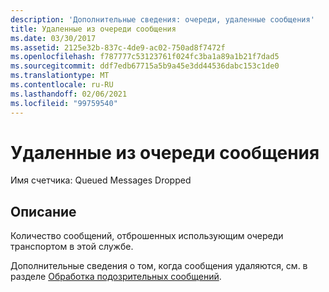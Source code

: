 ```yaml
---
description: 'Дополнительные сведения: очереди, удаленные сообщения'
title: Удаленные из очереди сообщения
ms.date: 03/30/2017
ms.assetid: 2125e32b-837c-4de9-ac02-750ad8f7472f
ms.openlocfilehash: f787777c53123761f024fc3ba1a89a1b21f7dad5
ms.sourcegitcommit: ddf7edb67715a5b9a45e3dd44536dabc153c1de0
ms.translationtype: MT
ms.contentlocale: ru-RU
ms.lasthandoff: 02/06/2021
ms.locfileid: "99759540"
---
```

# <a name="queue-dropped-messages"></a>Удаленные из очереди сообщения

Имя счетчика: Queued Messages Dropped  
  
## <a name="description"></a>Описание  

 Количество сообщений, отброшенных использующим очереди транспортом в этой службе.  
  
 Дополнительные сведения о том, когда сообщения удаляются, см. в разделе [Обработка подозрительных сообщений](../../feature-details/poison-message-handling.md).
